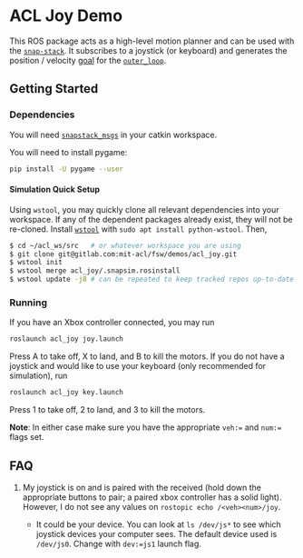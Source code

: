 ACL Joy Demo
============

This ROS package acts as a high-level motion planner and can be used with the [`snap-stack`](https://gitlab.com/mit-acl/fsw/snap-stack). It subscribes to a joystick (or keyboard) and generates the position / velocity [goal](https://gitlab.com/mit-acl/fsw/snap-stack/snapstack_msgs/blob/6e91e9af/msg/QuadGoal.msg) for the [`outer_loop`](https://gitlab.com/mit-acl/fsw/snap-stack/outer_loop).

## Getting Started

### Dependencies

You will need [`snapstack_msgs`](https://gitlab.com/mit-acl/fsw/snap-stack/snapstack_msgs) in your catkin workspace.

You will need to install pygame:

```bash
pip install -U pygame --user
```

#### Simulation Quick Setup

Using `wstool`, you may quickly clone all relevant dependencies into your workspace. If any of the dependent packages already exist, they will not be re-cloned. Install [`wstool`](http://wiki.ros.org/wstool#Installation) with `sudo apt install python-wstool`. Then,

```bash
$ cd ~/acl_ws/src   # or whatever workspace you are using
$ git clone git@gitlab.com:mit-acl/fsw/demos/acl_joy.git
$ wstool init
$ wstool merge acl_joy/.snapsim.rosinstall
$ wstool update -j8 # can be repeated to keep tracked repos up-to-date
```

### Running

If you have an Xbox controller connected, you may run

```bash
roslaunch acl_joy joy.launch
```

Press A to take off, X to land, and B to kill the motors. If you do not have a joystick and would like to use your keyboard (only recommended for simulation), run

```bash
roslaunch acl_joy key.launch
```

Press 1 to take off, 2 to land, and 3 to kill the motors.

**Note**: In either case make sure you have the appropriate `veh:=` and `num:=` flags set.

## FAQ

1. My joystick is on and is paired with the received (hold down the appropriate buttons to pair; a paired xbox controller has a solid light). However, I do not see any values on `rostopic echo /<veh><num>/joy`.

    - It could be your device. You can look at `ls /dev/js*` to see which joystick devices your computer sees. The default device used is `/dev/js0`. Change with `dev:=js1` launch flag.
